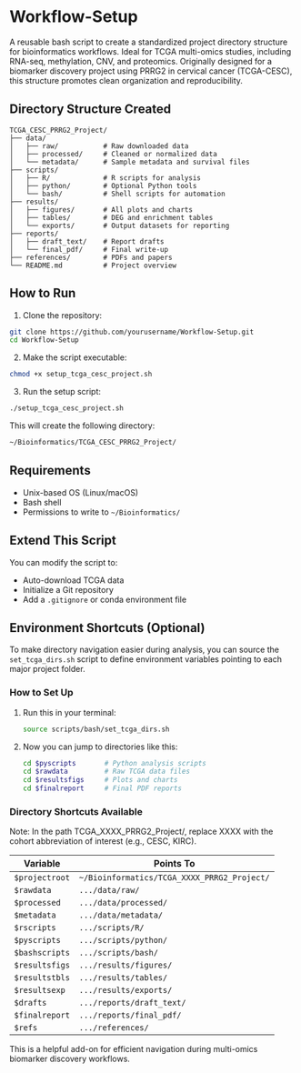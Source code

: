 # Workflow-Setup

A reusable bash script to create a standardized project directory structure for bioinformatics workflows. Ideal for TCGA multi-omics studies, including RNA-seq, methylation, CNV, and proteomics. Originally designed for a biomarker discovery project using PRRG2 in cervical cancer (TCGA-CESC), this structure promotes clean organization and reproducibility.

## Directory Structure Created

```
TCGA_CESC_PRRG2_Project/
├── data/
│   ├── raw/           # Raw downloaded data
│   ├── processed/     # Cleaned or normalized data
│   └── metadata/      # Sample metadata and survival files
├── scripts/
│   ├── R/             # R scripts for analysis
│   ├── python/        # Optional Python tools
│   └── bash/          # Shell scripts for automation
├── results/
│   ├── figures/       # All plots and charts
│   ├── tables/        # DEG and enrichment tables
│   └── exports/       # Output datasets for reporting
├── reports/
│   ├── draft_text/    # Report drafts
│   └── final_pdf/     # Final write-up
├── references/        # PDFs and papers
└── README.md          # Project overview
```

## How to Run

1. Clone the repository:

```bash
git clone https://github.com/yourusername/Workflow-Setup.git
cd Workflow-Setup
```

2. Make the script executable:

```bash
chmod +x setup_tcga_cesc_project.sh
```

3. Run the setup script:

```bash
./setup_tcga_cesc_project.sh
```

This will create the following directory:

```bash
~/Bioinformatics/TCGA_CESC_PRRG2_Project/
```

## Requirements

- Unix-based OS (Linux/macOS)
- Bash shell
- Permissions to write to `~/Bioinformatics/`

## Extend This Script

You can modify the script to:
- Auto-download TCGA data
- Initialize a Git repository
- Add a `.gitignore` or conda environment file

## Environment Shortcuts (Optional)

To make directory navigation easier during analysis, you can source the `set_tcga_dirs.sh` script to define environment variables pointing to each major project folder.

### How to Set Up

1. Run this in your terminal:

   ```bash
   source scripts/bash/set_tcga_dirs.sh
   ```

2. Now you can jump to directories like this:

   ```bash
   cd $pyscripts       # Python analysis scripts
   cd $rawdata         # Raw TCGA data files
   cd $resultsfigs     # Plots and charts
   cd $finalreport     # Final PDF reports
   ```

### Directory Shortcuts Available

Note: In the path TCGA_XXXX_PRRG2_Project/, replace XXXX with the cohort abbreviation of interest (e.g., CESC, KIRC).

| Variable        | Points To                                                       |
|----------------|------------------------------------------------------------------|
| `$projectroot` | `~/Bioinformatics/TCGA_XXXX_PRRG2_Project/`                     |
| `$rawdata`     | `.../data/raw/`                                                 |
| `$processed`   | `.../data/processed/`                                           |
| `$metadata`    | `.../data/metadata/`                                            |
| `$rscripts`    | `.../scripts/R/`                                                |
| `$pyscripts`   | `.../scripts/python/`                                           |
| `$bashscripts` | `.../scripts/bash/`                                             |
| `$resultsfigs` | `.../results/figures/`                                          |
| `$resultstbls` | `.../results/tables/`                                           |
| `$resultsexp`  | `.../results/exports/`                                          |
| `$drafts`      | `.../reports/draft_text/`                                       |
| `$finalreport` | `.../reports/final_pdf/`                                        |
| `$refs`        | `.../references/`                                               |

This is a helpful add-on for efficient navigation during multi-omics biomarker discovery workflows.
